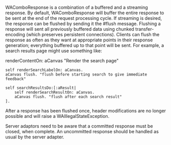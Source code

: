 WAComboResponse is a combination of a buffered and a streaming response. By default, WAComboResponse will buffer the entire response to be sent at the end of the request processing cycle. If streaming is desired, the response can be flushed by sending it the #flush message. Flushing a response will sent all previously buffered data using chunked transfer-encoding (which preserves persistent connections). Clients can flush the response as often as they want at appropriate points in their response generation; everything buffered up to that point will be sent. For example, a search results page might use something like:

renderContentOn: aCanvas
	"Render the search page"

	self renderSearchLabelOn: aCanvas.
	aCanvas flush. "flush before starting search to give immediate feedback"

	self searchResultsDo:[:aResult|
		self renderSearchResultOn: aCanvas.
		aCanvas flush. "flush after each search result"
	].

After a response has been flushed once, header modifications are no longer possible and will raise a WAIllegalStateException.

Server adaptors need to be aware that a committed response must be closed, when complete. An uncommitted response should be handled as usual by the server adapter.